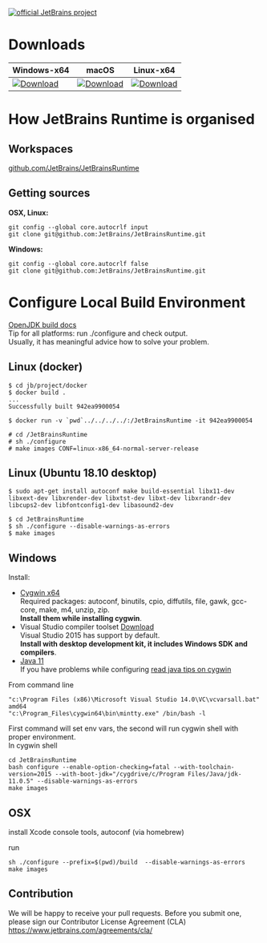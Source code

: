 [![official JetBrains project](http://jb.gg/badges/official.svg)](https://confluence.jetbrains.com/display/ALL/JetBrains+on+GitHub)

# Downloads

|Windows-x64  |macOS        |Linux-x64    |
|-------------|-------------|-------------|
|[ ![Download](https://api.bintray.com/packages/jetbrains/intellij-jdk/openjdk11-windows-x64/images/download.svg) ](https://bintray.com/jetbrains/intellij-jdk/openjdk11-windows-x64/_latestVersion)|[ ![Download](https://api.bintray.com/packages/jetbrains/intellij-jdk/openjdk11-osx-x64/images/download.svg) ](https://bintray.com/jetbrains/intellij-jdk/openjdk11-osx-x64/_latestVersion)|[ ![Download](https://api.bintray.com/packages/jetbrains/intellij-jdk/openjdk11-linux-x64/images/download.svg) ](https://bintray.com/jetbrains/intellij-jdk/openjdk11-linux-x64/_latestVersion)|


# How JetBrains Runtime is organised
## Workspaces

[github.com/JetBrains/JetBrainsRuntime](https://github.com/JetBrains/JetBrainsRuntime)  

## Getting sources
__OSX, Linux:__
```
git config --global core.autocrlf input
git clone git@github.com:JetBrains/JetBrainsRuntime.git
```

__Windows:__
```
git config --global core.autocrlf false
git clone git@github.com:JetBrains/JetBrainsRuntime.git
```

# Configure Local Build Environment
[OpenJDK build docs](http://hg.openjdk.java.net/jdk/jdk11/raw-file/tip/doc/building.html)  
Tip for all platforms: run ./configure and check output.  
Usually, it has meaningful advice how to solve your problem.

## Linux (docker)
```
$ cd jb/project/docker
$ docker build .
...
Successfully built 942ea9900054

$ docker run -v `pwd`../../../../:/JetBrainsRuntime -it 942ea9900054

# cd /JetBrainsRuntime
# sh ./configure
# make images CONF=linux-x86_64-normal-server-release

```

## Linux (Ubuntu 18.10 desktop)
```
$ sudo apt-get install autoconf make build-essential libx11-dev libxext-dev libxrender-dev libxtst-dev libxt-dev libxrandr-dev libcups2-dev libfontconfig1-dev libasound2-dev 

$ cd JetBrainsRuntime
$ sh ./configure --disable-warnings-as-errors
$ make images
```

## Windows
Install:

* [Cygwin x64](http://www.cygwin.com/)  
  Required packages: autoconf, binutils, cpio, diffutils, file, gawk, gcc-core, make, m4, unzip, zip.  
  **Install them while installing cygwin**.
* Visual Studio compiler toolset [Download](https://visualstudio.microsoft.com/downloads/)  
  Visual Studio 2015 has support by default.  
  **Install with desktop development kit, it includes Windows SDK and compilers**.
* [Java 11](http://www.oracle.com/technetwork/java/javase/downloads/index.html)  
  If you have problems while configuring [read java tips on cygwin](http://horstmann.com/articles/cygwin-tips.html)

From command line 
```
"c:\Program Files (x86)\Microsoft Visual Studio 14.0\VC\vcvarsall.bat" amd64
"c:\Program_Files\cygwin64\bin\mintty.exe" /bin/bash -l
```
First command will set env vars, the second will run cygwin shell with proper environment.  
In cygwin shell 
```    
cd JetBrainsRuntime
bash configure --enable-option-checking=fatal --with-toolchain-version=2015 --with-boot-jdk="/cygdrive/c/Program Files/Java/jdk-11.0.5" --disable-warnings-as-errors
make images
```

## OSX

install Xcode console tools, autoconf (via homebrew)

run

```
sh ./configure --prefix=$(pwd)/build  --disable-warnings-as-errors
make images
```

## Contribution
We will be happy to receive your pull requests. Before you submit one, please sign our Contributor License Agreement (CLA)  https://www.jetbrains.com/agreements/cla/ 
